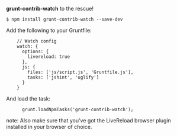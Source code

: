 **grunt-contrib-watch** to the rescue!

    $ npm install grunt-contrib-watch --save-dev

Add the following to your Gruntfile:

		// Watch config
		watch: {
		  options: {
		    livereload: true
		  },
		  js: { 
		    files: ['js/script.js', 'Gruntfile.js'],
		    tasks: ['jshint', 'uglify']
		  }
		}

And load the task:

		  grunt.loadNpmTasks('grunt-contrib-watch');

note:
    Also make sure that you've got the LiveReload browser plugin installed in your browser of choice.
